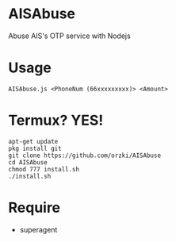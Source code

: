 # AISAbuse
Abuse AIS's OTP service with Nodejs

# Usage
```
AISAbuse.js <PhoneNum (66xxxxxxxxx)> <Amount>
```

# Termux? YES!
```
apt-get update
pkg install git
git clone https://github.com/orzki/AISAbuse
cd AISAbuse
chmod 777 install.sh
./install.sh
```

# Require
- superagent
